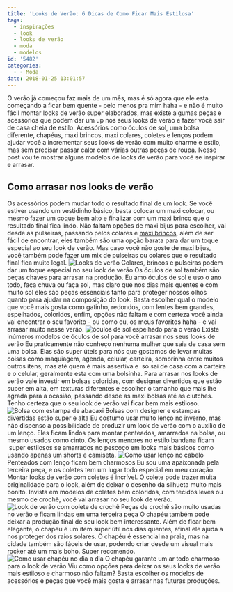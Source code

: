 ```yaml
---
title: 'Looks de Verão: 6 Dicas de Como Ficar Mais Estilosa'
tags:
  - inspirações
  - look
  - looks de verão
  - moda
  - modelos
id: '5482'
categories:
  - - Moda
date: 2018-01-25 13:01:57
---
```


O verão já começou faz mais de um mês, mas é só agora que ele esta começando a ficar bem quente - pelo menos pra mim haha - e não é muito fácil montar looks de verão super elaborados, mas existe algumas peças e acessórios que podem dar um up nos seus looks de verão e fazer você sair de casa cheia de estilo. Acessórios como óculos de sol, uma bolsa diferente, chapéus, maxi brincos, maxi colares, coletes e lenços podem ajudar você a incrementar seus looks de verão com muito charme e estilo, mas sem precisar passar calor com várias outras peças de roupa. Nesse post vou te mostrar alguns modelos de looks de verão para você se inspirar e arrasar.

## Como arrasar nos looks de verão

Os acessórios podem mudar todo o resultado final de um look. Se você estiver usando um vestidinho básico, basta colocar um maxi colocar, ou mesmo fazer um coque bem alto e finalizar com um maxi brinco que o resultado final fica lindo. Não faltam opções de maxi bijus para escolher, vai desde as pulseiras, passando pelos colares e [maxi brincos](http://natalia.blog.br/como-usar-e-onde-comprar-brincos-de-acrilico/), além de ser fácil de encontrar, eles também são uma opção barata para dar um toque especial ao seu look de verão. Mas caso você não goste de maxi bijus, você também pode fazer um mix de pulseiras ou colares que o resultado final fica muito legal. ![Looks de verão](http://natalia.blog.br/wp-content/uploads/2018/01/maxi-brincos-look.jpg "Looks de verão com maxi brinco") Colares, brincos e pulseiras podem dar um toque especial no seu look de verão Os óculos de sol também são peças chaves para arrasar na produção. Eu amo óculos de sol e uso o ano todo, faça chuva ou faça sol, mas claro que nos dias mais quentes e com muito sol eles são peças essenciais tanto para proteger nossos olhos quanto para ajudar na composição do look. Basta escolher qual o modelo que você mais gosta como gatinho, redondos, com lentes bem grandes, espelhados, coloridos, enfim, opções não faltam e com certeza você ainda vai encontrar o seu favorito - ou como eu, os meus favoritos haha - e vai arrasar muito nesse verão. ![óculos de sol espelhado para o verão](http://natalia.blog.br/wp-content/uploads/2018/01/modelos-óculos-sol-verão.jpg "óculos de sol espelhado para o verão") Existe inúmeros modelos de óculos de sol para você arrasar nos seus looks de verão Eu praticamente não conheço nenhuma mulher que saia de casa sem uma bolsa. Elas são super úteis para nós que gostamos de levar muitas coisas como maquiagem, agenda, celular, carteira, sombrinha entre muitos outros itens, mas até quem é mais assertiva e  só sai de casa com a carteira e o celular, geralmente esta com uma bolsinha. Para arrasar nos looks de verão vale investir em bolsas coloridas, com designer divertidos que estão super em alta, em texturas diferentes e escolher o tamanho que mais lhe agrada para a ocasião, passando desde as maxi bolsas até as clutches. Tenho certeza que o seu look de verão vai ficar bem mais estiloso. ![Bolsa com estampa de abacaxi](http://natalia.blog.br/wp-content/uploads/2018/01/bolsa-com-estampa-de-abacaxi-1.jpg "Bolsa com estampa de abacaxi") Bolsas com designer e estampas divertidas estão super e alta Eu costumo usar muito lenço no inverno, mas não dispenso a possibilidade de produzir um look de verão com o auxilio de um lenço. Eles ficam lindos para montar penteados, amarrados na bolsa, ou mesmo usados como cinto. Os lenços menores no estilo bandana ficam   super estilosos se amarrados no pescoço em looks mais básicos como usando apenas um shorts e camiseta. ![Como usar lenço no cabelo](http://natalia.blog.br/wp-content/uploads/2018/01/penteado-com-lenço.jpg "Como usar lenço no cabelo") Penteados com lenço ficam bem charmosos Eu sou uma apaixonada pela terceira peça, e os coletes tem um lugar todo especial em meu coração. Montar looks de verão com coletes é incrível. O colete pode trazer muita originalidade para o look, além de deixar o desenho da silhueta muito mais bonito. Invista em modelos de coletes bem coloridos, com tecidos leves ou mesmo de crochê, você vai arrasar no seu look de verão. ![Look de verão com colete de crochê](http://natalia.blog.br/wp-content/uploads/2018/01/colete-de-crochê-look-de-verão.jpg "Look de verão com colete de crochê") Peças de crochê são muito usadas no verão e ficam lindas em uma terceira peça O chapéu também pode deixar a produção final de seu look bem interessante. Além de ficar bem elegante, o chapéu é um item super útil nos dias quentes, afinal ele ajuda a nos proteger dos raios solares. O chapéu é essencial na praia, mas na cidade também são fáceis de usar, podendo criar desde um visual mais rocker até um mais boho. Super recomendo. ![Como usar chapéu no dia a dia](http://natalia.blog.br/wp-content/uploads/2018/01/chapéu-com-frase.jpg "Como usar chapéu no dia a dia") O chapéu garante um ar todo charmoso para o look de verão Viu como opções para deixar os seus looks de verão mais estiloso e charmoso não faltam? Basta escolher os modelos de acessórios e peças que você mais gosta e arrasar nas futuras produções.